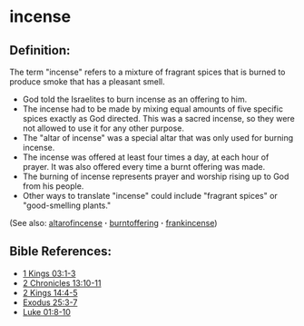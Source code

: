 # incense #

## Definition: ##

The term "incense" refers to a mixture of fragrant spices that is burned to produce smoke that has a pleasant smell. 

 * God told the Israelites to burn incense as an offering to him.
 * The incense had to be made by mixing equal amounts of five specific spices exactly as God directed. This was a sacred incense, so they were not allowed to use it for any other purpose.
 * The "altar of incense" was a special altar that was only used for burning incense.
 * The incense was offered at least four times a day, at each hour of prayer. It was also offered every time a burnt offering was made.
 * The burning of incense represents prayer and worship rising up to God from his people.
 * Other ways to translate "incense" could include "fragrant spices" or "good-smelling plants."

(See also: [altarofincense](../other/altarofincense.md) **·** [burntoffering](../other/burntoffering.md) **·** [frankincense](../other/frankincense.md))

## Bible References: ##

* [1 Kings 03:1-3](https://door43.org/en/bible/notes/1ki/03/01)
* [2 Chronicles 13:10-11](https://door43.org/en/bible/notes/2ch/13/10)
* [2 Kings 14:4-5](https://door43.org/en/bible/notes/2ki/14/04)
* [Exodus 25:3-7](https://door43.org/en/bible/notes/exo/25/03)
* [Luke 01:8-10](https://door43.org/en/bible/notes/luk/01/08)

